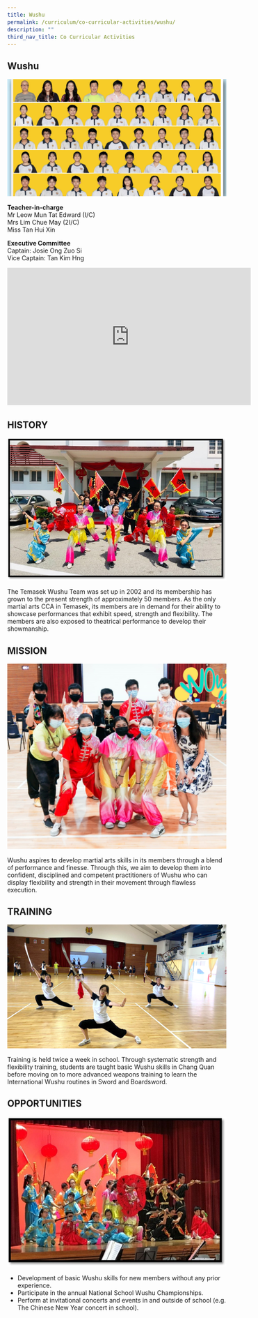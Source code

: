 ```yaml
---
title: Wushu
permalink: /curriculum/co-curricular-activities/wushu/
description: ""
third_nav_title: Co Curricular Activities
---
```

## Wushu

![banner-wushu.jpg](/images/wushu-banner.jpg)

**Teacher-in-charge**  
Mr Leow Mun Tat Edward (I/C)  
Mrs Lim Chue May (2I/C)  
Miss Tan Hui Xin  
  
**Executive Committee**  
Captain: Josie Ong Zuo Si  
Vice Captain: Tan Kim Hng

<iframe width="560" height="315" src="https://www.youtube.com/embed/SihpMaszJsU" title="YouTube video player" frameborder="0" allow="accelerometer; autoplay; clipboard-write; encrypted-media; gyroscope; picture-in-picture" allowfullscreen=""></iframe>

## HISTORY

![W1.jpg](/images/W1.jpg)

  

The Temasek Wushu Team was set up in 2002 and its membership has grown to the present strength of approximately 50 members. As the only martial arts CCA in Temasek, its members are in demand for their ability to showcase performances that exhibit speed, strength and flexibility. The members are also exposed to theatrical performance to develop their showmanship.&nbsp;  

## MISSION


![ws.jpg](/images/ws.jpg)  

Wushu aspires to develop martial arts skills in its members through a blend of performance and finesse. Through this, we aim to develop them into confident, disciplined and competent practitioners of Wushu who can display flexibility and strength in their movement through flawless execution.&nbsp;  

## TRAINING


![ws1.png](/images/ws1.png)

  

Training is held twice a week in school. Through systematic strength and flexibility training, students are taught basic Wushu skills in Chang Quan before moving on to more advanced weapons training to learn the International Wushu routines in Sword and Boardsword.&nbsp;  

## OPPORTUNITIES


![w4.jpg](/images/w4.jpg)

*   Development of basic Wushu skills for new members without any prior experience.
*   Participate in the annual National School Wushu Championships.&nbsp;
*   Perform at invitational concerts and events in and outside of school (e.g. The Chinese New Year concert in school).